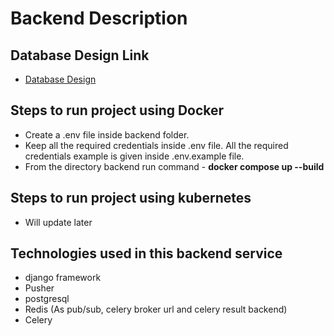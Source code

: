 # Backend Description

## Database Design Link

- [Database Design](https://app.diagrams.net/#G1-5Le-wuSjBfM-NZKDfCDQHqMB4pbNhd0#%7B%22pageId%22%3A%22dluyfsjS_Q9gUkw557Xs%22%7D)

## Steps to run project using Docker

- Create a .env file inside backend folder.
- Keep all the required credentials inside .env file. All the required credentials example is given inside .env.example file.
- From the directory backend run command - **docker compose up --build**

## Steps to run project using kubernetes

- Will update later

## Technologies used in this backend service

- django framework
- Pusher
- postgresql
- Redis (As pub/sub, celery broker url and celery result backend)
- Celery
